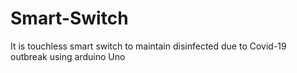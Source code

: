 # Smart-Switch
It is touchless smart switch to maintain disinfected due to Covid-19 outbreak using arduino Uno
